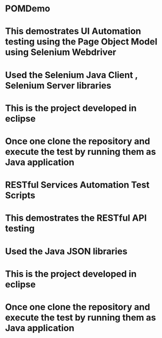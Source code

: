 # POMDemo

# This demostrates UI Automation testing using the Page Object Model using Selenium Webdriver
# Used the Selenium Java Client , Selenium Server libraries
# This is the project developed in eclipse
# Once one clone the repository and execute the test by running them as Java application

# RESTful Services Automation Test Scripts 
# This demostrates the RESTful API testing
# Used the Java JSON libraries
# This is the project developed in eclipse
# Once one clone the repository and execute the test by running them as Java application




